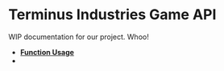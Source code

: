 # **Terminus Industries Game API**
WIP documentation for our project. Whoo!

* [**Function Usage**](./FUNCTION.md)
* 